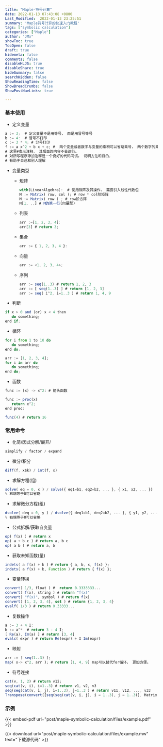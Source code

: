 ```yaml
---
title: "Maple-符号计算"
date: 2022-01-13 07:43:08 +0800
Last_Modified:  2022-01-13 23:25:51
summary: 'Maple符号计算的快速入门教程'
tags: ["symbolic calculation"]
categories: ["Maple"]
author: "JMx"
showToc: true
TocOpen: false
draft: true
hidemeta: false
comments: false
disableHLJS: true 
disableShare: true
hideSummary: false
searchHidden: false
ShowReadingTime: false
ShowBreadCrumbs: false
ShowPostNavLinks: true

---
```


### 基本使用
- 定义变量
```javascript
a := 3;  # 定义变量不是用等号， 而是用冒号等号
b := 4:  # 冒号不打印
c := 3 * 4; # 分号打印
f := a x^2 + b x + c; #  两个变量或者数字与变量的乘积可以省略乘号， 两个数字的乘积不能省略
# 这里#表示注释， 其后面的内容不会运行。 
# 对所写程序添加注释是一个良好的代码习惯。 说明方法和目的， 
# 有助于自己和别人理解
```

- 变量类型
  - 矩阵
	```javascript
	with(LinearAlgebra):  # 使用矩阵及其操作， 需要引入线性代数包
	M := Matrix( row, col ); # row * col阶矩阵
	M := Matrix( row ) ; # row阶方阵
	M[1, ..] # M的第一行(向量型)
	```
  - 列表
	```javascript
	arr :=[1, 2, 3, 4]:
	arr[3] # return 3;
	```
  - 集合
  	```javascript
	arr := { 1, 2, 3, 4 }:
  	```

  - 向量
    ```javascript
    arr := <1, 2, 3, 4>;
    ```

  - 序列
	```javascript
    arr := seq(1..3) # return 1, 2, 3
    arr := [ seq(1..3) ] # return [1, 2, 3]
    arr := seq( i^2, i=1..3 ) # return 1, 4, 9
    ```


- 判断
```javascript
if x > 0 and (or) x < 4 then
   do something;
end if;
```

- 循环
```javascript
for i from 1 to 10 do
   do something;
end do;

arr := [1, 2, 3, 4];
for i in arr do
   do something;
end do;
```

- 函数
```javascript
func := (x) -> x^2: # 箭头函数

func := proc(x)
   return x^2;
end proc:

func(4) # return 16
```


### 常用命令

- 化简/因式分解/展开/
```javascript
simplify / factor / expand
```

- 微分/积分 
```javascript
diff(f, x$k) / int(f, x)
```

- 求解方程(组)
```javascript
solve( eq = 0, x ) / solve({ eq1=b1, eq2=b2, ... }, { x1, x2, ... })
% 右端等于0可以省略
```

- 求解微分方程(组)
```javascript
dsolve( deq = 0, y ) / dsolve({ deq1=b1, deq2=b2, ... }, { y1, y2, ... })
% 右端等于0可以省略
```

- 公式拆解/获取自变量
```javascript
op( f(x) ) # return x
op( a + b c ) # return a, b c
op( a b ) # return a, b
```

- 获取未知函数(量)
```javascript
indets( a f(x) + b ) # return { a, b, x, f(x) };
indets( a f(x) + b, Function ) # return { f(x) };
```

- 变量转换
```javascript
convert( 1/3, float ) #  return 0.3333333...
convert( f(x), string ) # return "f(x)"
convert( "f(x)", symbol ) # return f(x)
convert( [1, 2, 3, 4], set ) # return {1, 2, 3, 4}
evalf( 1/3 ) # return 0.33333...
```

- 复数操作
```javascript
a := 3 + 4 I:
b := a^*  # return 3 - 4 I;
[ Re(a), Im(a) ] # return [3, 4]
evalc( expr ) # return Re(expr) + I Im(expr)
```

- 映射
```javascript
arr := [ seq(1..3) ];
map( x-> x^2, arr ); # return [1, 4, 9] map可以替代for循环， 更加方便。
```

- 符号连接
```javascript
cat(v, 1, 2) # return v12;
seq(cat(v, i), i=1..3) # return v1, v2, v3
seq(seq(cat(v, i, j), i=1..3), j=1..3 ) # return v11, v12, ..., v33
Transpose(convert([seq(seq(cat(v, i, j), i = 1..3), j = 1..3)], Matrix, 3)) # return (vij)_{3*3}
```




### 示例

{{< embed-pdf url="post/maple-symbolic-calculation/files/example.pdf" >}}

{{< download url="post/maple-symbolic-calculation/files/example.mw" text="下载源代码" >}}


